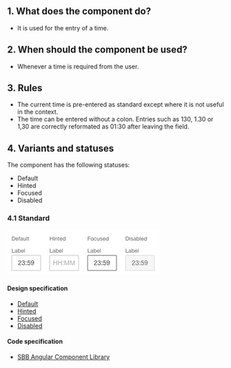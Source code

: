 ## 1. What does the component do?
* It is used for the entry of a time.


## 2. When should the component be used?
* Whenever a time is required from the user.


## 3. Rules 
* The current time is pre-entered as standard except where it is not useful in the context.
* The time can be entered without a colon. Entries such as 130, 1.30 or 1,30 are correctly reformated as 01:30 after leaving the field.


## 4. Variants and statuses
The component has the following statuses:
* Default
* Hinted
* Focused
* Disabled

### 4.1 Standard
![Image of the time entry component](https://raw.githubusercontent.com/sbb-design-systems/design-system-webapp-documentation/master/documentation/components/timefield/images/timefield_default.png 'class: image')

#### Design specification
* [Default](https://sbb.invisionapp.com/d/main#/console/17140415/355318601/inspect)
* [Hinted](https://sbb.invisionapp.com/d/main#/console/17140415/355318602/inspect)
* [Focused](https://sbb.invisionapp.com/d/main#/console/17140415/355318603/inspect)
* [Disabled](https://sbb.invisionapp.com/d/main#/console/17140415/355318604/inspect)

#### Code specification
* [SBB Angular Component Library](https://sbb-angular.app.sbb.ch/business/components/time-input)
